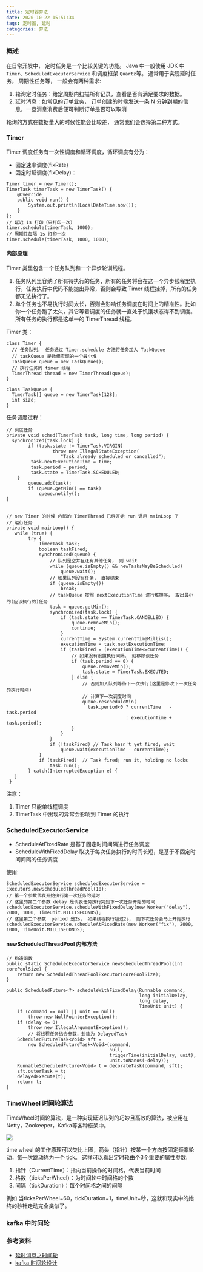 ```yaml
---
title: 定时器算法
date: 2020-10-22 15:51:34
tags: 定时器, 延时
categories: 算法
---
```

### 概述

在日常开发中， 定时任务是一个比较关键的功能。 Java 中一般使用 JDK 中 `Timer`、`ScheduledExecutorService` 和调度框架 `Quartz`等。 通常用于实现延时任务， 周期性任务等， 一般会有两种需求:
1. 轮询定时任务：给定周期内扫描所有记录，查看是否有满足要求的数据。
2. 延时消息：如常见的订单业务， 订单创建的时候发送一条 N 分钟到期的信息，一旦消息消费后便可判断订单是否可以取消

轮询的方式在数据量大的时候性能会比较差， 通常我们会选择第二种方式。


### Timer

Timer 调度任务有一次性调度和循环调度，循环调度有分为：
- 固定速率调度(fixRate)
- 固定时延调度(fixDelay)：
```
Timer timer = new Timer();
TimerTask timerTask = new TimerTask() {
    @Override
    public void run() {
        System.out.println(LocalDateTime.now());
    }
};
// 延迟 1s 打印（只打印一次）
timer.schedule(timerTask, 1000);
// 周期性每隔 1s 打印一次
timer.schedule(timerTask, 1000, 1000);
```

#### 内部原理

Timer 类里包含一个任务队列和一个异步轮训线程。
1. 任务队列里容纳了所有待执行的任务，所有的任务将会在这一个异步线程里执行，任务执行中代码不能抛出异常，否则会导致 Timer 线程挂掉，所有的任务都无法执行了。
2. 单个任务也不易执行时间太长，否则会影响任务调度在时间上的精准性。比如你一个任务跑了太久，其它等着调度的任务就一直处于饥饿状态得不到调度。所有任务的执行都是这单一的 TimerThread 线程。


Timer 类：
``` 
class Timer {
  // 任务队列， 任务通过 Timer.schedule 方法将任务加入 TaskQueue
  // taskQueue 是数组实现的一个最小堆
  TaskQueue queue = new TaskQueue();
  // 执行任务的 timer 线程
  TimerThread thread = new TimerThread(queue);
}

class TaskQueue {
  TimerTask[] queue = new TimerTask[128];
  int size;
}
```

任务调度过程：
``` 
// 调度任务
private void sched(TimerTask task, long time, long period) {
  synchronized(task.lock) {
        if (task.state != TimerTask.VIRGIN)
                 throw new IllegalStateException(
                    "Task already scheduled or cancelled");
         task.nextExecutionTime = time;
         task.period = period;
         task.state = TimerTask.SCHEDULED;
    }
        queue.add(task);
        if (queue.getMin() == task)
            queue.notify();
}


// new Timer 的时候 内部的 TimerThread 已经开始 run 调用 mainLoop 了
// 运行任务
private void mainLoop() {
   while (true) {
        try {
            TimerTask task;
            boolean taskFired;
            synchronized(queue) {
                // 队列是空并且还有其他任务， 则 wait
                while (queue.isEmpty() && newTasksMayBeScheduled)
                    queue.wait();
                // 如果队列没有任务， 直接结束
                if (queue.isEmpty())
                    break;
                // taskQueue 按照 nextExecutionTime 进行堆排序， 取出最小的(应该执行的)任务
                task = queue.getMin();
                synchronized(task.lock) {
                    if (task.state == TimerTask.CANCELLED) {
                        queue.removeMin();
                        continue;
                    }
                    currentTime = System.currentTimeMillis();
                    executionTime = task.nextExecutionTime;
                    if (taskFired = (executionTime<=currentTime)) {
                        // 如果没有设置执行间隔， 就移除该任务
                        if (task.period == 0) {
                            queue.removeMin();
                            task.state = TimerTask.EXECUTED;
                        } else {
                            // 否则加入队列等待下一次执行(这里是修改下一次任务的执行时间)
                            // 计算下一次调度时间
                            queue.rescheduleMin(
                              task.period<0 ? currentTime   - task.period
                                            : executionTime + task.period);
                        }
                    }
                }
                if (!taskFired) // Task hasn't yet fired; wait
                    queue.wait(executionTime - currentTime);
            }
            if (taskFired)  // Task fired; run it, holding no locks
                task.run();
        } catch(InterruptedException e) {
   }
 }
```

注意： 
1. Timer 只能单线程调度
2. TimerTask 中出现的异常会影响到 Timer 的执行

### ScheduledExecutorService 

- ScheduleAtFixedRate 是基于固定时间间隔进行任务调度
- ScheduleWithFixedDelay 取决于每次任务执行的时间长短，是基于不固定时间间隔的任务调度

使用:
``` 
ScheduledExecutorService scheduledExecutorService = Executors.newScheduledThreadPool(10);
// 第一个参数代表开始执行第一次任务的延时
// 这里的第二个参数 delay 是代表任务执行完到下一次任务开始的时间
scheduledExecutorService.scheduleWithFixedDelay(new Worker("delay"), 2000, 1000, TimeUnit.MILLISECONDS);
// 这里第二个参数  period 是2s， 如果线程执行超过2s， 则下次任务会马上开始执行
scheduledExecutorService.scheduleAtFixedRate(new Worker("fix"), 2000, 1000, TimeUnit.MILLISECONDS);
```

#### newScheduledThreadPool 内部方法
``` 
// 构造函数
public static ScheduledExecutorService newScheduledThreadPool(int corePoolSize) {
    return new ScheduledThreadPoolExecutor(corePoolSize);
}

public ScheduledFuture<?> scheduleWithFixedDelay(Runnable command,
                                                 long initialDelay,
                                                 long delay,
                                                 TimeUnit unit) {
    if (command == null || unit == null)
        throw new NullPointerException();
    if (delay <= 0)
        throw new IllegalArgumentException();
        // 将线程任务结合参数，封装为 DelayedTask
    ScheduledFutureTask<Void> sft =
        new ScheduledFutureTask<Void>(command,
                                      null,
                                      triggerTime(initialDelay, unit),
                                      unit.toNanos(-delay));
    RunnableScheduledFuture<Void> t = decorateTask(command, sft);
    sft.outerTask = t;
    delayedExecute(t);
    return t;
}
```


### TimeWheel 时间轮算法

TimeWheel时间轮算法，是一种实现延迟队列的巧妙且高效的算法，被应用在Netty，Zookeeper，Kafka等各种框架中。

![](/images/algorithm/time-wheel.jpg)

time wheel 的工作原理可以类比上图，箭头（指针）按某一个方向按固定频率轮动，每一次跳动称为一个 tick。
这样可以看出定时轮由个3个重要的属性参数:
1. 指针（CurrentTime）：指向当前操作的时间格，代表当前时间
2. 格数（ticksPerWheel）：为时间轮中时间格的个数
3. 间隔（tickDuration）：每个时间格之间的间隔


例如 当ticksPerWheel=60，tickDuration=1，timeUnit=秒，这就和现实中的始终的秒针走动完全类似了。


### kafka 中时间轮


### 参考资料
- [延时消息之时间轮](https://crossoverjie.top/2019/09/27/algorithm/time%20wheel/)
- [kafka 时间轮设计](https://blog.csdn.net/buyaoxx/article/details/77606632)